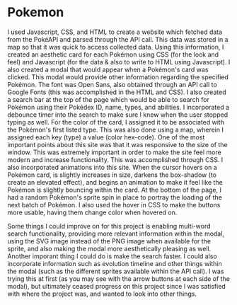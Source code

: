 # Pokemon

I used Javascript, CSS, and HTML to create a website which fetched data from the PokéAPI and parsed through the API call. This data was stored in a map so that it was quick to access collected data. Using this information, I created an aesthetic card for each Pokémon using CSS (for the look and feel) and Javascript (for the data & also to write to HTML using Javascript). I also created a modal that would appear when a Pokémon's card was clicked. This modal would provide other information regarding the specified Pokémon. The font was Open Sans, also obtained through an API call to Google Fonts (this was accomplished in the HTML and CSS). I also created a search bar at the top of the page which would be able to search for Pokémon using their Pokédex ID, name, types, and abilities. I incorporated a debounce timer into the search to make sure I knew when the user stopped typing as well. For the color of the card, I assigned it to be associated with the Pokémon's first listed type. This was also done using a map, wherein I assigned each key (type) a value (color hex-code). One of the most important points about this site was that it was responsive to the size of the window. This was extremely important in order to make the site feel more modern and increase functionality. This was accomplished through CSS. I also incorporated animations into this site. When the cursor hovers on a Pokémon card, is slightly increases in size, darkens the box-shadow (to create an elevated effect), and begins an animation to make it feel like the Pokémon is slightly bouncing within the card. At the bottom of the page, I had a random Pokémon's sprite spin in place to portray the loading of the next batch of Pokémon. I also used the hover in CSS to make the buttons more usable, having them change color when hovered on. 

Some things I could improve on for this project is enabling multi-word search functionality, providing more relevant information within the modal, using the SVG image instead of the PNG image when available for the sprite, and also making the modal more aesthetically pleasing as well. Another imporant thing I could do is make the search faster. I could also incorporate information such as evolution timeline and other things within the modal (such as the different sprites available within the API call). I was trying this at first (as you may see with the arrow buttons at each side of the modal), but ultimately ceased progress on this project since I was satisfied with where the project was, and wanted to look into other things. 
